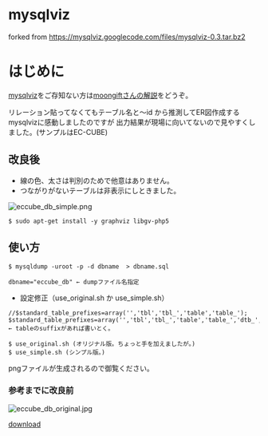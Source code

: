mysqlviz
========

forked from https://mysqlviz.googlecode.com/files/mysqlviz-0.3.tar.bz2

はじめに
========

[mysqlviz](https://code.google.com/p/mysqlviz/)をご存知ない方は[moongiftさんの解説](http://www.moongift.jp/2013/05/20130506/)をどうぞ。

リレーション貼ってなくてもテーブル名と～id から推測してER図作成するmysqlvizに感動しましたのですが
出力結果が現場に向いてないので見やすくしました。(サンプルはEC-CUBE)

## 改良後

* 線の色、太さは判別のためで他意はありません。
* つながりがないテーブルは非表示にしときました。

![eccube_db_simple.png](https://qiita-image-store.s3.amazonaws.com/0/25728/174e9860-fb01-c3c7-011c-e110635b0166.png)

```bash:必要なパッケージ
$ sudo apt-get install -y graphviz libgv-php5
```

## 使い方

```Bash:はじめにダンプファイルを作成する。
$ mysqldump -uroot -p -d dbname  > dbname.sql 
```

```bash:
dbname="eccube_db" ← dumpファイル名指定
```

* 設定修正（use_original.sh か use_simple.sh）

```php:mysqlviz_simple
//$standard_table_prefixes=array('','tbl','tbl_','table','table_');
$standard_table_prefixes=array('','tbl','tbl_','table','table_','dtb_','mtb_') ← tableのsuffixがあれば書いとく。
```

```Bash:実行
$ use_original.sh (オリジナル版。ちょっと手を加えましたが。)
$ use_simple.sh (シンプル版。)
```

pngファイルが生成されるので御覧ください。

### 参考までに改良前

![eccube_db_original.jpg](https://qiita-image-store.s3.amazonaws.com/0/25728/7a8fb4a4-0673-8c80-999d-f137ea5ac955.jpeg)

[download](https://github.com/tukiyo/mysqlviz.git)
